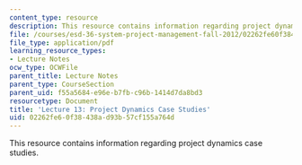```yaml
---
content_type: resource
description: This resource contains information regarding project dynamics case studies.
file: /courses/esd-36-system-project-management-fall-2012/02262fe60f38438ad93b57cf155a764d_MITESD_36F12_Lec13.pdf
file_type: application/pdf
learning_resource_types:
- Lecture Notes
ocw_type: OCWFile
parent_title: Lecture Notes
parent_type: CourseSection
parent_uid: f55a5684-e96e-b7fb-c96b-1414d7da8bd3
resourcetype: Document
title: 'Lecture 13: Project Dynamics Case Studies'
uid: 02262fe6-0f38-438a-d93b-57cf155a764d
---
```

This resource contains information regarding project dynamics case studies.

